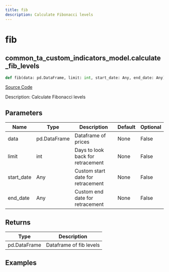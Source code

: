 ```yaml
---
title: fib
description: Calculate Fibonacci levels
---
```

# fib

## common_ta_custom_indicators_model.calculate_fib_levels

```python
def fib(data: pd.DataFrame, limit: int, start_date: Any, end_date: Any) -> None:
```
[Source Code](https://github.com/OpenBB-finance/OpenBBTerminal/tree/main/openbb_terminal/common/technical_analysis/custom_indicators_model.py#L16)

Description: Calculate Fibonacci levels

## Parameters

| Name | Type | Description | Default | Optional |
| ---- | ---- | ----------- | ------- | -------- |
| data | pd.DataFrame | Dataframe of prices | None | False |
| limit | int | Days to look back for retracement | None | False |
| start_date | Any | Custom start date for retracement | None | False |
| end_date | Any | Custom end date for retracement | None | False |

## Returns

| Type | Description |
| ---- | ----------- |
| pd.DataFrame | Dataframe of fib levels |

## Examples

